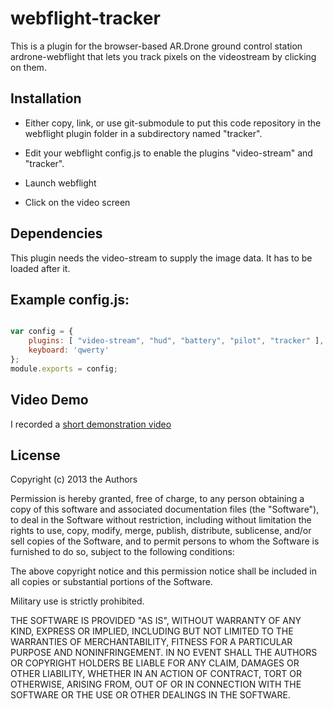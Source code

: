 webflight-tracker
=================

This is a plugin for the browser-based AR.Drone ground control station
ardrone-webflight that lets you track pixels on the videostream by clicking on
them.

Installation
------------

- Either copy, link, or use git-submodule to put this code repository in the
  webflight plugin folder in a subdirectory named "tracker".

- Edit your webflight config.js to enable the plugins "video-stream" and
  "tracker".

- Launch webflight

- Click on the video screen

Dependencies
------------

This plugin needs the video-stream to supply the image data. It has to be
loaded after it.

Example config.js:
------------------

```javascript

var config = {
    plugins: [ "video-stream", "hud", "battery", "pilot", "tracker" ],
    keyboard: 'qwerty'
};
module.exports = config;
```

Video Demo
----------

I recorded a [short demonstration video](http://youtu.be/S2UVnwKzhEk)

License
-------
Copyright (c) 2013 the Authors

Permission is hereby granted, free of charge, to any person obtaining a copy of this software and associated documentation files (the "Software"), to deal in the Software without restriction, including without limitation the rights to use, copy, modify, merge, publish, distribute, sublicense, and/or sell copies of the Software, and to permit persons to whom the Software is furnished to do so, subject to the following conditions:

The above copyright notice and this permission notice shall be included in all copies or substantial portions of the Software.

Military use is strictly prohibited.

THE SOFTWARE IS PROVIDED "AS IS", WITHOUT WARRANTY OF ANY KIND, EXPRESS OR IMPLIED, INCLUDING BUT NOT LIMITED TO THE WARRANTIES OF MERCHANTABILITY, FITNESS FOR A PARTICULAR PURPOSE AND NONINFRINGEMENT. IN NO EVENT SHALL THE AUTHORS OR COPYRIGHT HOLDERS BE LIABLE FOR ANY CLAIM, DAMAGES OR OTHER LIABILITY, WHETHER IN AN ACTION OF CONTRACT, TORT OR OTHERWISE, ARISING FROM, OUT OF OR IN CONNECTION WITH THE SOFTWARE OR THE USE OR OTHER DEALINGS IN THE SOFTWARE.
